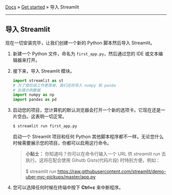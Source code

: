 [Docs](../README.md) » [Get started](../Get%20started) » 导入 Streamlit

---

## 导入 Streamlit

现在一切安装完毕，让我们创建一个新的 Python 脚本然后导入 Streamlit。

1. 新建一个 Python 文件，命名为 `first_app.py`，然后通过您的 IDE 或文本编辑器来打开。

1. 接下来，导入 Streamlit 模块。

    ```python
    import streamlit as st
    # 为了使后续工作更简单，我们还将导入 numpy 和 panda
    # 处理示例数据
    import numpy as np
    import pandas as pd
    ```

1. 启动您的项目，您计算机的默认浏览器会打开一个新的选项卡。它现在还是一片空白。这表明一切正常。

    ```bash
    $ streamlit run first_app.py
    ```

    启动一个 Streamlit 项目和任何 Python 其他脚本程序都不一样。无论您什么时候需要展示您的项目，你都可以启用这行命令。

    > **小贴士：** 你知道吗？你可以在命令行输入一个 URL 供 *streamlit run* 去执行。这将在配合使用 Gihutb Gists(代码片段) 时特别方便。例如：<br><br>$ streamlit run https://raw.githubusercontent.com/streamlit/demo-uber-nyc-pickups/master/app.py

1. 您可以选择任何时候在终端中按下 **Ctrl+c** 来中断程序。
